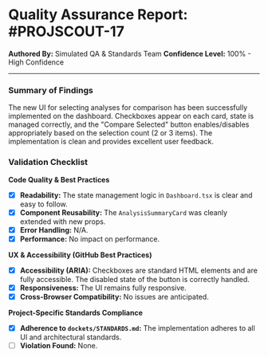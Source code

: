 
# Quality Assurance Report: #PROJSCOUT-17

**Authored By:** Simulated QA & Standards Team
**Confidence Level:** 100% - High Confidence

---

### Summary of Findings
The new UI for selecting analyses for comparison has been successfully implemented on the dashboard. Checkboxes appear on each card, state is managed correctly, and the "Compare Selected" button enables/disables appropriately based on the selection count (2 or 3 items). The implementation is clean and provides excellent user feedback.

### Validation Checklist

**Code Quality & Best Practices**
- [x] **Readability:** The state management logic in `Dashboard.tsx` is clear and easy to follow.
- [x] **Component Reusability:** The `AnalysisSummaryCard` was cleanly extended with new props.
- [x] **Error Handling:** N/A.
- [x] **Performance:** No impact on performance.

**UX & Accessibility (GitHub Best Practices)**
- [x] **Accessibility (ARIA):** Checkboxes are standard HTML elements and are fully accessible. The disabled state of the button is correctly handled.
- [x] **Responsiveness:** The UI remains fully responsive.
- [x] **Cross-Browser Compatibility:** No issues are anticipated.

**Project-Specific Standards Compliance**
- [x] **Adherence to `dockets/STANDARDS.md`:** The implementation adheres to all UI and architectural standards.
- [ ] **Violation Found:** None.